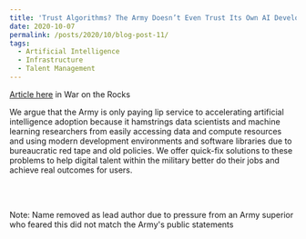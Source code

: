 ```yaml
---
title: 'Trust Algorithms? The Army Doesn’t Even Trust Its Own AI Developers'
date: 2020-10-07
permalink: /posts/2020/10/blog-post-11/
tags:
  - Artificial Intelligence
  - Infrastructure
  - Talent Management
---
```

[Article here](https://warontherocks.com/2020/10/trust-algorithms-the-army-doesnt-even-trust-its-own-ai-developers/) in War on the Rocks

We argue that the Army is only paying lip service to accelerating artificial intelligence adoption because it hamstrings data scientists and machine learning researchers from easily accessing data and compute resources and using modern development environments and software libraries due to bureaucratic red tape and old policies. We offer quick-fix solutions to these problems to help digital talent within the military better do their jobs and achieve real outcomes for users.

<br><br>

Note: Name removed as lead author due to pressure from an Army superior who feared this did not match the Army's public statements



